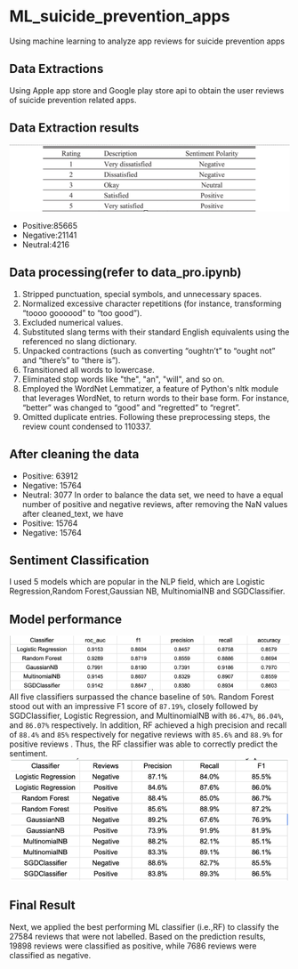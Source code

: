 # ML_suicide_prevention_apps
Using machine learning to analyze app reviews for suicide prevention apps 
## Data Extractions 
Using Apple app store and Google play store api to obtain the user reviews of suicide prevention related apps.

## Data Extraction results
![](Annotation.jpeg)
- Positive:85665
- Negative:21141
- Neutral:4216
## Data processing(refer to data_pro.ipynb)
1. Stripped punctuation, special symbols, and unnecessary spaces.
2. Normalized excessive character repetitions (for instance, transforming “toooo goooood” to “too good”).
3. Excluded numerical values.
4. Substituted slang terms with their standard English equivalents using the referenced no slang dictionary.
5. Unpacked contractions (such as converting “oughtn’t” to “ought not” and “there’s” to “there is”).
6. Transitioned all words to lowercase.
7. Eliminated stop words like "the", "an", "will", and so on.
8. Employed the WordNet Lemmatizer, a feature of Python's nltk module that leverages WordNet, to return words to their base form. For instance, “better” was changed to “good” and “regretted” to “regret”.
9. Omitted duplicate entries.
Following these preprocessing steps, the review count condensed to 110337.
## After cleaning the data
- Positive: 63912
- Negative: 15764
- Neutral: 3077
In order to balance the data set, we need to have a equal number of positive and negative reviews, after removing the NaN values after cleaned_text, we have
- Positive: 15764
- Negative: 15764
## Sentiment Classification
I used 5 models which are popular in the NLP field, which are Logistic Regression,Random Forest,Gaussian NB, MultinomialNB and SGDClassifier.
## Model performance
![](Classification.jpeg)
All five classifiers surpassed the chance baseline of `50%`. Random Forest stood out with an impressive F1 score of `87.19%`, closely followed by SGDClassifier, Logistic Regression, and MultinomialNB with `86.47%`, `86.04%`, and `86.07%` respectively. In addition, RF achieved a high precision and recall of `88.4%` and `85%` respectively for negative reviews with `85.6%` and `88.9%` for positive reviews . Thus, the RF classifier was able to correctly predict the sentiment.
![](Classification_long.jpeg)

## Final Result
Next, we applied the best performing ML classifier (i.e.,RF) to classify the 27584 reviews that were not labelled. Based on the prediction results, 19898 reviews were classified as positive, while 7686 reviews were classified as negative.





